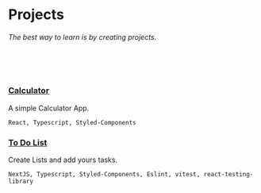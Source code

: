# Projects
###### The best way to learn is by creating projects.

<br/>
<br/>

### [Calculator](./Calculator)
A simple Calculator App. 
    
    React, Typescript, Styled-Components
    
### [To Do List](./ToDoList)
Create Lists and add yours tasks.
    
    NextJS, Typescript, Styled-Components, Eslint, vitest, react-testing-library
